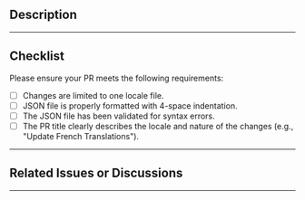 ## Description

<!-- Provide a concise description of the changes made in this PR. Such as: -->
<!-- - [ ] Updated locale file: `<locale-code>.json` -->
<!-- - [ ] Changes follow the structure of `en.json`. -->

---

## Checklist

Please ensure your PR meets the following requirements:

- [ ] Changes are limited to one locale file.
- [ ] JSON file is properly formatted with 4-space indentation.
- [ ] The JSON file has been validated for syntax errors.
- [ ] The PR title clearly describes the locale and nature of the changes (e.g., "Update French Translations").

---

## Related Issues or Discussions

<!-- Link any related issues or discussions here (if applicable, if not delete this section). -->
<!-- - Fixes #`<issue-number>` (optional) -->

---